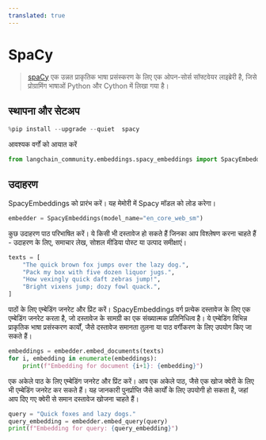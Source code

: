 ```yaml
---
translated: true
---
```


# SpaCy

>[spaCy](https://spacy.io/) एक उन्नत प्राकृतिक भाषा प्रसंस्करण के लिए एक ओपन-सोर्स सॉफ्टवेयर लाइब्रेरी है, जिसे प्रोग्रामिंग भाषाओं Python और Cython में लिखा गया है।

## स्थापना और सेटअप

```python
%pip install --upgrade --quiet  spacy
```

आवश्यक वर्गों को आयात करें

```python
from langchain_community.embeddings.spacy_embeddings import SpacyEmbeddings
```

## उदाहरण

SpacyEmbeddings को प्रारंभ करें। यह मेमोरी में Spacy मॉडल को लोड करेगा।

```python
embedder = SpacyEmbeddings(model_name="en_core_web_sm")
```

कुछ उदाहरण पाठ परिभाषित करें। ये किसी भी दस्तावेज हो सकते हैं जिनका आप विश्लेषण करना चाहते हैं - उदाहरण के लिए, समाचार लेख, सोशल मीडिया पोस्ट या उत्पाद समीक्षाएं।

```python
texts = [
    "The quick brown fox jumps over the lazy dog.",
    "Pack my box with five dozen liquor jugs.",
    "How vexingly quick daft zebras jump!",
    "Bright vixens jump; dozy fowl quack.",
]
```

पाठों के लिए एम्बेडिंग जनरेट और प्रिंट करें। SpacyEmbeddings वर्ग प्रत्येक दस्तावेज के लिए एक एम्बेडिंग जनरेट करता है, जो दस्तावेज के सामग्री का एक संख्यात्मक प्रतिनिधित्व है। ये एम्बेडिंग विभिन्न प्राकृतिक भाषा प्रसंस्करण कार्यों, जैसे दस्तावेज समानता तुलना या पाठ वर्गीकरण के लिए उपयोग किए जा सकते हैं।

```python
embeddings = embedder.embed_documents(texts)
for i, embedding in enumerate(embeddings):
    print(f"Embedding for document {i+1}: {embedding}")
```

एक अकेले पाठ के लिए एम्बेडिंग जनरेट और प्रिंट करें। आप एक अकेले पाठ, जैसे एक खोज क्वेरी के लिए भी एम्बेडिंग जनरेट कर सकते हैं। यह जानकारी पुनर्प्राप्ति जैसे कार्यों के लिए उपयोगी हो सकता है, जहां आप दिए गए क्वेरी से समान दस्तावेज खोजना चाहते हैं।

```python
query = "Quick foxes and lazy dogs."
query_embedding = embedder.embed_query(query)
print(f"Embedding for query: {query_embedding}")
```
